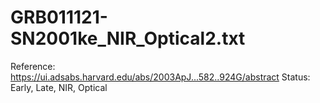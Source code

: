 # GRB011121-SN2001ke_NIR_Optical2.txt

Reference: https://ui.adsabs.harvard.edu/abs/2003ApJ...582..924G/abstract
Status: Early, Late, NIR, Optical